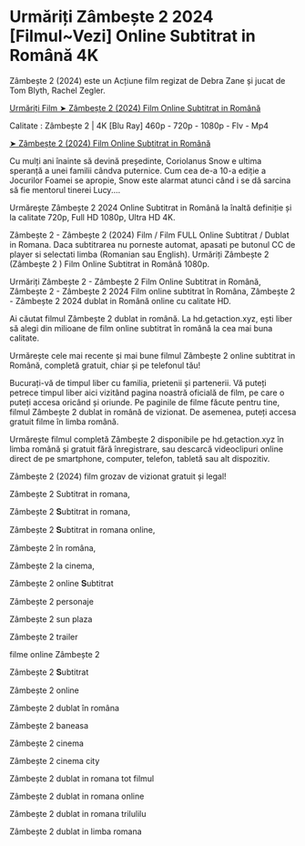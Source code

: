 # Urmăriți Zâmbește 2 2024 [Filmul~Vezi] Online Subtitrat in Română 4K

Zâmbește 2 (2024) este un Acțiune film regizat de Debra Zane și jucat de Tom Blyth, Rachel Zegler.

[Urmăriți Film ➤ Zâmbește 2 (2024) Film Online Subtitrat in Română](https://bit.ly/3YbbWC5)

Calitate : Zâmbește 2 | 4K [Blu Ray] 460p - 720p - 1080p - Flv - Mp4

[➤ Zâmbește 2 (2024) Film Online Subtitrat in Română](https://bit.ly/3YbbWC5)

Cu mulți ani înainte să devină președinte, Coriolanus Snow e ultima speranță a unei familii cândva puternice. Cum cea de-a 10-a ediție a Jocurilor Foamei se apropie, Snow este alarmat atunci când i se dă sarcina să fie mentorul tinerei Lucy....

Urmărește Zâmbește 2 2024 Online Subtitrat in Română la înaltă definiție și la calitate 720p, Full HD 1080p, Ultra HD 4K.

Zâmbește 2 - Zâmbește 2 (2024) Film / Film FULL Online Subtitrat / Dublat in Romana. Daca subtitrarea nu porneste automat, apasati pe butonul CC de player si selectati limba (Romanian sau English). Urmăriți Zâmbește 2 (Zâmbește 2 ) Film Online Subtitrat in Română 1080p.

Urmăriți Zâmbește 2 - Zâmbește 2 Film Online Subtitrat in Română, Zâmbește 2 - Zâmbește 2 2024 Film online subtitrat în Româna, Zâmbește 2 - Zâmbește 2 2024 dublat in Română online cu calitate HD.

Ai căutat filmul Zâmbește 2 dublat in română. La hd.getaction.xyz, ești liber să alegi din milioane de film online subtitrat în română la cea mai buna calitate.

Urmărește cele mai recente și mai bune filmul Zâmbește 2 online subtitrat in Română, completă gratuit, chiar și pe telefonul tău!

Bucurați-vă de timpul liber cu familia, prietenii și partenerii. Vă puteți petrece timpul liber aici vizitând pagina noastră oficială de film, pe care o puteți accesa oricând și oriunde. Pe paginile de filme făcute pentru tine, filmul Zâmbește 2 dublat in română de vizionat. De asemenea, puteți accesa gratuit filme în limba română.

Urmărește filmul completă Zâmbește 2 disponibile pe hd.getaction.xyz în limba română și gratuit fără înregistrare, sau descarcă videoclipuri online direct de pe smartphone, computer, telefon, tabletă sau alt dispozitiv.

Zâmbește 2 (2024) film grozav de vizionat gratuit și legal!

Zâmbește 2 Subtitrat in romana,

Zâmbește 2 𝐒ubtitrat in romana,

Zâmbește 2 𝐒ubtitrat in romana online,

Zâmbește 2 în româna,

Zâmbește 2 la cinema,

Zâmbește 2 online 𝐒ubtitrat

Zâmbește 2 personaje

Zâmbește 2 sun plaza

Zâmbește 2 trailer

filme online Zâmbește 2

Zâmbește 2 𝐒ubtitrat

Zâmbește 2 online

Zâmbește 2 dublat în româna

Zâmbește 2 baneasa

Zâmbește 2 cinema

Zâmbește 2 cinema city

Zâmbește 2 dublat in romana tot filmul

Zâmbește 2 dublat in romana online

Zâmbește 2 dublat in romana trilulilu

Zâmbește 2 dublat in limba romana
